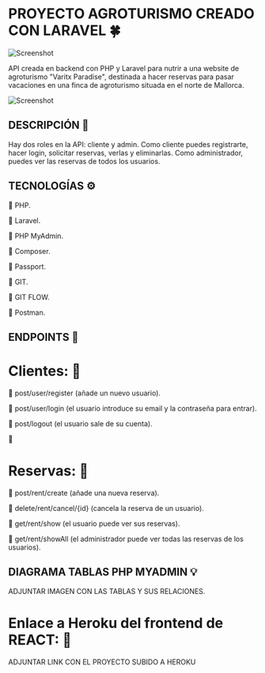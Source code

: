 # PROYECTO AGROTURISMO CREADO CON LARAVEL :four_leaf_clover:

![Screenshot](public/images/treboles.gif)


API creada en backend con PHP y Laravel para nutrir a una website de agroturismo "Varitx Paradise", destinada a hacer reservas para pasar vacaciones en una finca de agroturismo situada en el norte de Mallorca. 

![Screenshot](public/images/logo_casa_vistas.png)


## DESCRIPCIÓN :open_book:

Hay dos roles en la API: cliente y admin. Como cliente puedes registrarte, hacer login, solicitar reservas, verlas y eliminarlas. Como administrador, puedes ver las reservas de todos los usuarios.


## TECNOLOGÍAS :gear:

:large_blue_circle: PHP.

:large_blue_circle: Laravel.

:large_blue_circle: PHP MyAdmin.

:large_blue_circle: Composer.

:large_blue_circle: Passport.

:large_blue_circle: GIT.

:large_blue_circle: GIT FLOW.

:large_blue_circle: Postman.


## ENDPOINTS :link:

# Clientes: :bust_in_silhouette: 

:round_pushpin:  post/user/register (añade un nuevo usuario).

:round_pushpin:  post/user/login (el usuario introduce su email y la contraseña para entrar).

:round_pushpin:  post/logout (el usuario sale de su cuenta).

:round_pushpin: 

# Reservas: :date:

:round_pushpin: post/rent/create (añade una nueva reserva).

:round_pushpin: delete/rent/cancel/{id} (cancela la reserva de un usuario).

:round_pushpin: get/rent/show (el usuario puede ver sus reservas).

:round_pushpin: get/rent/showAll (el administrador puede ver todas las reservas de los usuarios). 

## DIAGRAMA TABLAS PHP MYADMIN :bulb:

ADJUNTAR IMAGEN CON LAS TABLAS Y SUS RELACIONES.

# Enlace a Heroku del frontend de REACT: :link:

ADJUNTAR LINK CON EL PROYECTO SUBIDO A HEROKU
